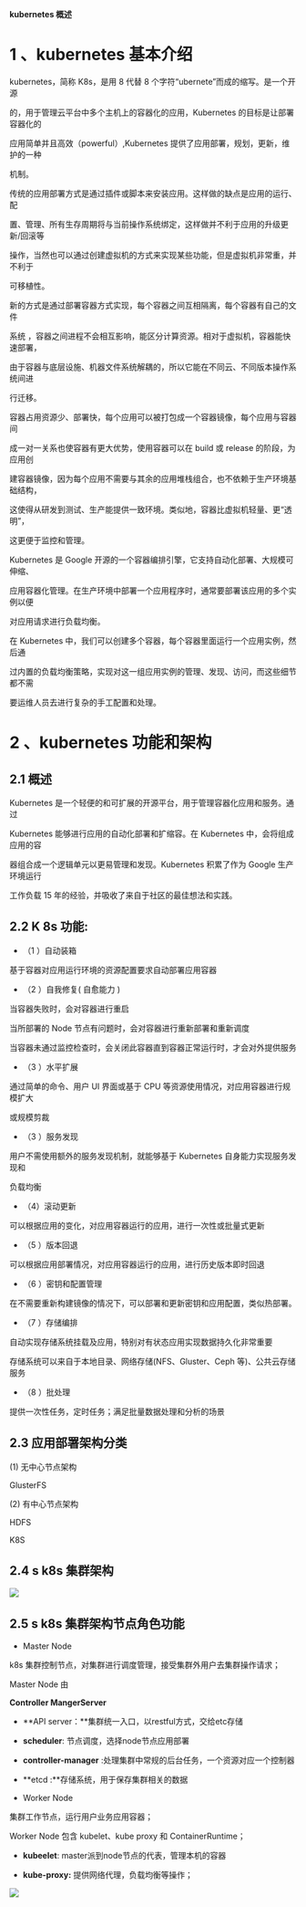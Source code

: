 **kubernetes 概述**

# 1 、kubernetes 基本介绍

kubernetes，简称 K8s，是用 8 代替 8 个字符“ubernete”而成的缩写。是一个开源

的，用于管理云平台中多个主机上的容器化的应用，Kubernetes 的目标是让部署容器化的

应用简单并且高效（powerful）,Kubernetes 提供了应用部署，规划，更新，维护的一种

机制。

传统的应用部署方式是通过插件或脚本来安装应用。这样做的缺点是应用的运行、配

置、管理、所有生存周期将与当前操作系统绑定，这样做并不利于应用的升级更新/回滚等

操作，当然也可以通过创建虚拟机的方式来实现某些功能，但是虚拟机非常重，并不利于

可移植性。

新的方式是通过部署容器方式实现，每个容器之间互相隔离，每个容器有自己的文件

系统 ，容器之间进程不会相互影响，能区分计算资源。相对于虚拟机，容器能快速部署，

由于容器与底层设施、机器文件系统解耦的，所以它能在不同云、不同版本操作系统间进

行迁移。

容器占用资源少、部署快，每个应用可以被打包成一个容器镜像，每个应用与容器间

成一对一关系也使容器有更大优势，使用容器可以在 build 或 release 的阶段，为应用创

建容器镜像，因为每个应用不需要与其余的应用堆栈组合，也不依赖于生产环境基础结构，

这使得从研发到测试、生产能提供一致环境。类似地，容器比虚拟机轻量、更“透明”，

这更便于监控和管理。

Kubernetes 是 Google 开源的一个容器编排引擎，它支持自动化部署、大规模可伸缩、

应用容器化管理。在生产环境中部署一个应用程序时，通常要部署该应用的多个实例以便

对应用请求进行负载均衡。

在 Kubernetes 中，我们可以创建多个容器，每个容器里面运行一个应用实例，然后通

过内置的负载均衡策略，实现对这一组应用实例的管理、发现、访问，而这些细节都不需

要运维人员去进行复杂的手工配置和处理。

# 2 、kubernetes 功能和架构

## 2.1 概述

Kubernetes 是一个轻便的和可扩展的开源平台，用于管理容器化应用和服务。通过

Kubernetes 能够进行应用的自动化部署和扩缩容。在 Kubernetes 中，会将组成应用的容

器组合成一个逻辑单元以更易管理和发现。Kubernetes 积累了作为 Google 生产环境运行

工作负载 15 年的经验，并吸收了来自于社区的最佳想法和实践。

## 2.2 K 8s 功能: 

- （1  ）自动装箱

基于容器对应用运行环境的资源配置要求自动部署应用容器

- （2  ）自我修复( 自愈能力 )

当容器失败时，会对容器进行重启

当所部署的 Node 节点有问题时，会对容器进行重新部署和重新调度

当容器未通过监控检查时，会关闭此容器直到容器正常运行时，才会对外提供服务

- （3 ）水平扩展

通过简单的命令、用户 UI 界面或基于 CPU 等资源使用情况，对应用容器进行规模扩大

或规模剪裁

- （3 ）服务发现

用户不需使用额外的服务发现机制，就能够基于 Kubernetes 自身能力实现服务发现和

负载均衡

- （4）滚动更新

可以根据应用的变化，对应用容器运行的应用，进行一次性或批量式更新

- （5 ）版本回退

可以根据应用部署情况，对应用容器运行的应用，进行历史版本即时回退

- （6 ）密钥和配置管理

在不需要重新构建镜像的情况下，可以部署和更新密钥和应用配置，类似热部署。

- （7  ）存储编排

自动实现存储系统挂载及应用，特别对有状态应用实现数据持久化非常重要

存储系统可以来自于本地目录、网络存储(NFS、Gluster、Ceph 等)、公共云存储服务

- （8  ）批处理

提供一次性任务，定时任务；满足批量数据处理和分析的场景

## 2.3 应用部署架构分类

(1) 无中心节点架构

GlusterFS

(2) 有中心节点架构

HDFS

K8S

## 2.4 s k8s 集群架构

![](images/WEBRESOURCE68a7a708e86b0c65499357585b75e5a9截图.png)

## 2.5 s k8s 集群架构节点角色功能

- Master Node

k8s 集群控制节点，对集群进行调度管理，接受集群外用户去集群操作请求；

Master Node 由 

**Controller MangerServer**

- **API server：**集群统一入口，以restful方式，交给etc存储

- **scheduler**: 节点调度，选择node节点应用部署

- **controller-manager** :处理集群中常规的后台任务，一个资源对应一个控制器

- **etcd :**存储系统，用于保存集群相关的数据

 

- Worker Node

集群工作节点，运行用户业务应用容器；

Worker Node 包含 kubelet、kube proxy 和 ContainerRuntime；

- **kubeelet**: master派到node节点的代表，管理本机的容器

- **kube-proxy:** 提供网络代理，负载均衡等操作；

![](images/WEBRESOURCE6be438e75838005bc07e835408c42aa9截图.png)